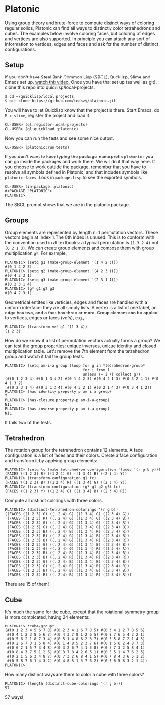 # Platonic
Using group theory and brute-force to compute distinct ways of coloring regular solids, Platonic can find all ways to distinctly color tetrahedrons and cubes. The examples below involve coloring faces, but coloring of edges and vertices are also supported. In principle you can attach any sort of information to vertices, edges and faces and ask for the number of distinct configurations. 

## Setup
If you don't have Steel Bank Common Lisp (SBCL), Qucklisp, Slime
and Emacs set up, [watch this video.](https://www.youtube.com/watch?v=VnWVu8VVDbI) Once you have that set up (as well as git), clone this repo into quicklisp/local-projects.

```
$ cd ~/quicklisp/local-projects
$ git clone https://github.com/tedszy/platonic.git
```

You will have to let Quicklisp know that the project is there. Start Emacs, do ```M-x slime```, register the project and load it.

```
CL-USER> (ql:register-local-projects)
CL-USER> (ql:quickload :platonic)
```

Now you can run the tests and see some nice output.

```common-lisp
CL-USER> (platonic:run-tests)
```

If you don't want to keep typing the package-name prefix ```platonic:``` you can go inside the packages and work there. We will do it that way here. If you choose to work outside the package, remember that you have to resolve all symbols defined in Platonic, and that includes symbols like ```platonic:faces```. Look in ```package.lisp``` to see the exported symbols.

```common-lisp
CL-USER> (in-package :platonic)
#<PACKAGE "PLATONIC">
PLATONIC> 
```

The SBCL prompt shows that we are in the platonic package.


## Groups
Group elements are represented by length n+1 permutation vectors. These vectors begin at index 1. The 0th index is unused. This is to conform with the convention used in all textbooks: a typical permutation is ```(1 3 2 4)``` not ```(0 2 1 3)```. We can create group elements and compose them with group multiplication ```g*```. For example,

```common-lisp
PLATONIC> (setq g1 (make-group-element '(1 4 2 3)))
#(0 1 4 2 3)
PLATONIC> (setq g2 (make-group-element '(4 2 3 1)))
#(0 4 2 3 1)
PLATONIC> (setq g3 (make-group-element '(2 3 1 4)))
#(0 2 3 1 4)
PLATONIC> (g* g1 g2 g3)
#(0 4 2 3 1)
```

Geometrical entites like verticies, edges and faces are handled with a uniform interface: they are all simply lists. A vertex is a list of one label, an edge has two, and a face has three or more. Group element can be appled to vertices, edges or faces (vefs), e.g.,

```common-lisp
PLATONIC> (transform-vef g1 '(1 3 4))
(1 2 3)
```

How do we know if a list of permutation vectors actually forms a group? We can test the group properties: unique inverses, unique identity and closed multiplication table. Let's remove the 7th element from the tetrahedron group and watch it fail the group tests.

```common-lisp
PLATONIC> (setq am-i-a-group (loop for g in *tetrahedron-group*
                                   for i from 1
				                   unless (= i 7) collect g))
(#(0 1 2 3 4) #(0 1 3 4 2) #(0 1 4 2 3) #(0 4 2 1 3) #(0 3 2 4 1) #(0 4 1 3 2)
 #(0 2 3 1 4) #(0 3 1 2 4) #(0 4 3 2 1) #(0 2 1 4 3) #(0 3 4 1 2))
PLATONIC> (has-identity-property-p am-i-a-group)
T
PLATONIC> (has-closure-property-p am-i-a-group)
NIL
PLATONIC> (has-inverse-property-p am-i-a-group)
NIL
```

It fails two of the tests.


## Tetrahedron
The rotation group for the tetrahedron contains 12 elements. A face configuration is a list of faces and their colors. Create a face configuration and transform it by applying group elements:

```common-lisp
PLATONIC> (setq tc (make-tetrahedron-configuration 'faces '(r g b y)))
(FACES ((1 2 3) R) ((1 2 4) G) ((1 3 4) B) ((2 3 4) Y))
PLATONIC> (transform-configuration g1 tc)
(FACES ((1 2 3) B) ((1 2 4) R) ((1 3 4) G) ((2 3 4) Y))
PLATONIC> (transform-configuration (g* g1 g2 g3) tc)
(FACES ((1 2 3) Y) ((1 2 4) G) ((1 3 4) B) ((2 3 4) R))
```

Compute all distinct colorings with three colors.

```common-lisp
PLATONIC> (distinct-tetrahedron-colorings '(r g b))
((FACES ((1 2 3) G) ((1 2 4) G) ((1 3 4) G) ((2 3 4) G))
 (FACES ((1 2 3) R) ((1 2 4) G) ((1 3 4) G) ((2 3 4) B))
 (FACES ((1 2 3) G) ((1 2 4) G) ((1 3 4) G) ((2 3 4) R))
 (FACES ((1 2 3) G) ((1 2 4) G) ((1 3 4) G) ((2 3 4) B))
 (FACES ((1 2 3) B) ((1 2 4) B) ((1 3 4) R) ((2 3 4) R))
 (FACES ((1 2 3) R) ((1 2 4) G) ((1 3 4) B) ((2 3 4) B))
 (FACES ((1 2 3) B) ((1 2 4) G) ((1 3 4) R) ((2 3 4) R))
 (FACES ((1 2 3) G) ((1 2 4) G) ((1 3 4) B) ((2 3 4) B))
 (FACES ((1 2 3) G) ((1 2 4) G) ((1 3 4) R) ((2 3 4) R))
 (FACES ((1 2 3) R) ((1 2 4) B) ((1 3 4) B) ((2 3 4) B))
 (FACES ((1 2 3) B) ((1 2 4) R) ((1 3 4) R) ((2 3 4) R))
 (FACES ((1 2 3) G) ((1 2 4) B) ((1 3 4) B) ((2 3 4) B))
 (FACES ((1 2 3) G) ((1 2 4) R) ((1 3 4) R) ((2 3 4) R))
 (FACES ((1 2 3) B) ((1 2 4) B) ((1 3 4) B) ((2 3 4) B))
 (FACES ((1 2 3) R) ((1 2 4) R) ((1 3 4) R) ((2 3 4) R)))
```

There are 15 of them!

## Cube
It's much the same for the cube, except that the rotational symmetry group is more complcated, having 24 elements:

```common-lisp
PLATONIC> *cube-group*
(#(0 1 2 3 4 5 6 7 8) #(0 2 3 4 1 6 7 8 5) #(0 3 4 1 2 7 8 5 6)
 #(0 4 1 2 3 8 5 6 7) #(0 4 3 7 8 1 2 6 5) #(0 8 7 6 5 4 3 2 1)
 #(0 5 6 2 1 8 7 3 4) #(0 5 1 4 8 6 2 3 7) #(0 6 5 8 7 2 1 4 3)
 #(0 2 6 7 3 1 5 8 4) #(0 1 4 8 5 2 3 7 6) #(0 1 5 6 2 4 8 7 3)
 #(0 6 2 1 5 7 3 4 8) #(0 3 2 6 7 4 1 5 8) #(0 6 7 3 2 5 8 4 1)
 #(0 8 4 3 7 5 1 2 6) #(0 3 7 8 4 2 6 5 1) #(0 8 5 1 4 7 6 2 3)
 #(0 2 1 5 6 3 4 8 7) #(0 7 3 2 6 8 4 1 5) #(0 7 8 4 3 6 5 1 2)
 #(0 5 8 7 6 1 4 3 2) #(0 4 8 5 1 3 7 6 2) #(0 7 6 5 8 3 2 1 4))
PLATONIC> 
```

How many distinct ways are there to color a cube with three colors?

```common-lisp
PLATONIC> (length (distinct-cube-colorings '(r g b)))
57
```

57 ways! 

